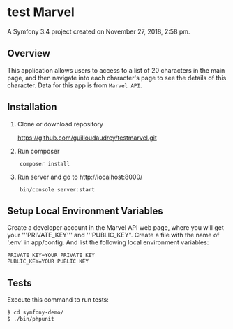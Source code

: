 test Marvel
===========

A Symfony 3.4 project created on November 27, 2018, 2:58 pm.


## Overview

This application allows users to access to a list of 20 characters in the main page, and then navigate into each character's page to see the details of this character. 
Data for this app is from ```Marvel API```.

## Installation


1. Clone or download repository

    https://github.com/guilloudaudrey/testmarvel.git

2. Run composer
```
	composer install
```
3. Run server and go to http://localhost:8000/ 
```
    bin/console server:start
```
## Setup Local Environment Variables

Create a developer account in the Marvel API web page, where you will get your '''PRIVATE_KEY''' and '''PUBLIC_KEY". Create a file with the name of '.env' in app/config. And list the following local environment variables:
```
PRIVATE_KEY=YOUR PRIVATE KEY
PUBLIC_KEY=YOUR PUBLIC KEY

```  
    
## Tests    
Execute this command to run tests:

```bash
$ cd symfony-demo/
$ ./bin/phpunit
```
